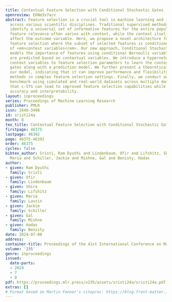 ```yaml
---
title: Contextual Feature Selection with Conditional Stochastic Gates
openreview: E6Nm3x7acv
abstract: Feature selection is a crucial tool in machine learning and is widely applied
  across various scientific disciplines. Traditional supervised methods generally
  identify a universal set of informative features for the entire population. However,
  feature relevance often varies with context, while the context itself may not directly
  affect the outcome variable. Here, we propose a novel architecture for contextual
  feature selection where the subset of selected features is conditioned on the value
  of <em>context variables</em>. Our new approach, Conditional Stochastic Gates (c-STG),
  models the importance of features using conditional Bernoulli variables whose parameters
  are predicted based on contextual variables. We introduce a hypernetwork that maps
  context variables to feature selection parameters to learn the context-dependent
  gates along with a prediction model. We further present a theoretical analysis of
  our model, indicating that it can improve performance and flexibility over population-level
  methods in complex feature selection settings. Finally, we conduct an extensive
  benchmark using simulated and real-world datasets across multiple domains demonstrating
  that c-STG can lead to improved feature selection capabilities while enhancing prediction
  accuracy and interpretability.
layout: inproceedings
series: Proceedings of Machine Learning Research
publisher: PMLR
issn: 2640-3498
id: sristi24a
month: 0
tex_title: Contextual Feature Selection with Conditional Stochastic Gates
firstpage: 46375
lastpage: 46392
page: 46375-46392
order: 46375
cycles: false
bibtex_author: Sristi, Ram Dyuthi and Lindenbaum, Ofir and Lifshitz, Shira and Lavzin,
  Maria and Schiller, Jackie and Mishne, Gal and Benisty, Hadas
author:
- given: Ram Dyuthi
  family: Sristi
- given: Ofir
  family: Lindenbaum
- given: Shira
  family: Lifshitz
- given: Maria
  family: Lavzin
- given: Jackie
  family: Schiller
- given: Gal
  family: Mishne
- given: Hadas
  family: Benisty
date: 2024-07-08
address:
container-title: Proceedings of the 41st International Conference on Machine Learning
volume: '235'
genre: inproceedings
issued:
  date-parts:
  - 2024
  - 7
  - 8
pdf: https://proceedings.mlr.press/v235/assets/sristi24a/sristi24a.pdf
extras: []
# Format based on Martin Fenner's citeproc: https://blog.front-matter.io/posts/citeproc-yaml-for-bibliographies/
---
```

